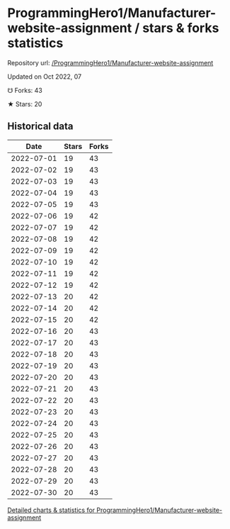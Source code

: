 # ProgrammingHero1/Manufacturer-website-assignment / stars & forks statistics

Repository url: [/ProgrammingHero1/Manufacturer-website-assignment](https://github.com/ProgrammingHero1/Manufacturer-website-assignment)

Updated on Oct 2022, 07

☋ Forks: 43

★ Stars: 20

## Historical data
| Date | Stars | Forks |
|------|-------|-------|
| 2022-07-01 | 19 | 43 | 
| 2022-07-02 | 19 | 43 | 
| 2022-07-03 | 19 | 43 | 
| 2022-07-04 | 19 | 43 | 
| 2022-07-05 | 19 | 43 | 
| 2022-07-06 | 19 | 42 | 
| 2022-07-07 | 19 | 42 | 
| 2022-07-08 | 19 | 42 | 
| 2022-07-09 | 19 | 42 | 
| 2022-07-10 | 19 | 42 | 
| 2022-07-11 | 19 | 42 | 
| 2022-07-12 | 19 | 42 | 
| 2022-07-13 | 20 | 42 | 
| 2022-07-14 | 20 | 42 | 
| 2022-07-15 | 20 | 42 | 
| 2022-07-16 | 20 | 43 | 
| 2022-07-17 | 20 | 43 | 
| 2022-07-18 | 20 | 43 | 
| 2022-07-19 | 20 | 43 | 
| 2022-07-20 | 20 | 43 | 
| 2022-07-21 | 20 | 43 | 
| 2022-07-22 | 20 | 43 | 
| 2022-07-23 | 20 | 43 | 
| 2022-07-24 | 20 | 43 | 
| 2022-07-25 | 20 | 43 | 
| 2022-07-26 | 20 | 43 | 
| 2022-07-27 | 20 | 43 | 
| 2022-07-28 | 20 | 43 | 
| 2022-07-29 | 20 | 43 | 
| 2022-07-30 | 20 | 43 | 


[Detailed charts & statistics for ProgrammingHero1/Manufacturer-website-assignment](https://reviewgithub.com/rep/ProgrammingHero1/Manufacturer-website-assignment)
